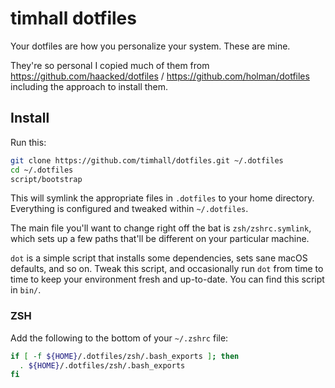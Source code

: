 # timhall dotfiles

Your dotfiles are how you personalize your system. These are mine.

They're so personal I copied much of them from https://github.com/haacked/dotfiles / https://github.com/holman/dotfiles including the approach to install them.

## Install

Run this:

```sh
git clone https://github.com/timhall/dotfiles.git ~/.dotfiles
cd ~/.dotfiles
script/bootstrap
```

This will symlink the appropriate files in `.dotfiles` to your home directory.
Everything is configured and tweaked within `~/.dotfiles`.

The main file you'll want to change right off the bat is `zsh/zshrc.symlink`,
which sets up a few paths that'll be different on your particular machine.

`dot` is a simple script that installs some dependencies, sets sane macOS
defaults, and so on. Tweak this script, and occasionally run `dot` from
time to time to keep your environment fresh and up-to-date. You can find
this script in `bin/`.

### ZSH

Add the following to the bottom of your `~/.zshrc` file:

```bash
if [ -f ${HOME}/.dotfiles/zsh/.bash_exports ]; then
  . ${HOME}/.dotfiles/zsh/.bash_exports
fi
```
